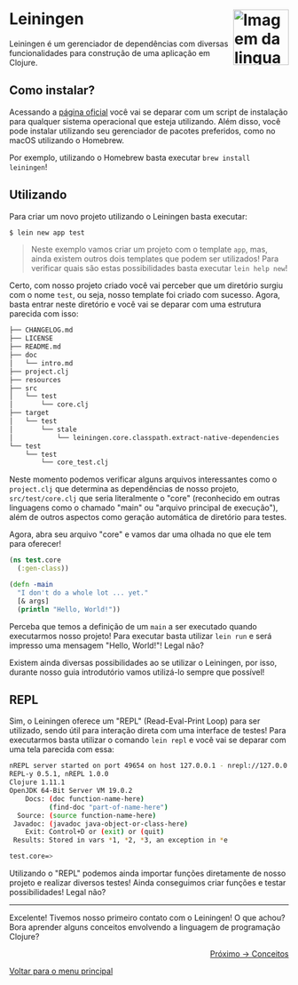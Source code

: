 # Leiningen <img align="right" src="https://leiningen.org/img/leiningen.jpg" alt="Imagem da linguagem" width="100">

Leiningen é um gerenciador de dependências com diversas funcionalidades para construção de uma aplicação em Clojure. 

## Como instalar?

Acessando a [página oficial](https://leiningen.org/) você vai se deparar com um script de instalação para qualquer sistema operacional que esteja utilizando. Além disso, você pode instalar utilizando seu gerenciador de pacotes preferidos, como no macOS utilizando o Homebrew.

Por exemplo, utilizando o Homebrew basta executar `brew install leiningen`!

## Utilizando

Para criar um novo projeto utilizando o Leiningen basta executar:

```sh
$ lein new app test
```

> Neste exemplo vamos criar um projeto com o template `app`, mas, ainda existem outros dois templates que podem ser utilizados! Para verificar quais são estas possibilidades basta executar `lein help new`!

Certo, com nosso projeto criado você vai perceber que um diretório surgiu com o nome `test`, ou seja, nosso template foi criado com sucesso. Agora, basta entrar neste diretório e você vai se deparar com uma estrutura parecida com isso:

```md
├── CHANGELOG.md
├── LICENSE
├── README.md
├── doc
│   └── intro.md
├── project.clj
├── resources
├── src
│   └── test
│       └── core.clj
├── target
│   └── test
│       └── stale
│           └── leiningen.core.classpath.extract-native-dependencies
└── test
    └── test
        └── core_test.clj
```

Neste momento podemos verificar alguns arquivos interessantes como o `project.clj` que determina as dependências de nosso projeto, `src/test/core.clj` que seria literalmente o "core" (reconhecido em outras linguagens como o chamado "main" ou "arquivo principal de execução"), além de outros aspectos como geração automática de diretório para testes.

Agora, abra seu arquivo "core" e vamos dar uma olhada no que ele tem para oferecer!

```clj
(ns test.core
  (:gen-class))

(defn -main
  "I don't do a whole lot ... yet."
  [& args]
  (println "Hello, World!"))
```

Perceba que temos a definição de um `main` a ser executado quando executarmos nosso projeto! Para executar basta utilizar `lein run` e será impresso uma mensagem "Hello, World!"! Legal não?

Existem ainda diversas possibilidades ao se utilizar o Leiningen, por isso, durante nosso guia introdutório vamos utilizá-lo sempre que possível!

## REPL

Sim, o Leiningen oferece um "REPL" (Read-Eval-Print Loop) para ser utilizado, sendo útil para interação direta com uma interface de testes! Para executarmos basta utilizar o comando `lein repl` e você vai se deparar com uma tela parecida com essa:

```sh
nREPL server started on port 49654 on host 127.0.0.1 - nrepl://127.0.0.1:49654
REPL-y 0.5.1, nREPL 1.0.0
Clojure 1.11.1
OpenJDK 64-Bit Server VM 19.0.2
    Docs: (doc function-name-here)
          (find-doc "part-of-name-here")
  Source: (source function-name-here)
 Javadoc: (javadoc java-object-or-class-here)
    Exit: Control+D or (exit) or (quit)
 Results: Stored in vars *1, *2, *3, an exception in *e

test.core=>
```

Utilizando o "REPL" podemos ainda importar funções diretamente de nosso projeto e realizar diversos testes! Ainda conseguimos criar funções e testar possibilidades! Legal não?

---

Excelente! Tivemos nosso primeiro contato com o Leiningen! O que achou? Bora aprender alguns conceitos envolvendo a linguagem de programação Clojure?

<p align="right">
  <a href="https://github.com/lanjoni/clojure4noobs/tree/main/content/conceitos">Próximo -> Conceitos</a>
</p>

<p align="left">
  <a href="https://github.com/lanjoni/clojure4noobs#roadmap">Voltar para o menu principal</a>
</p>
